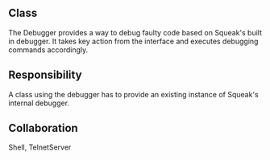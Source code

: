 Class
--------------------------------------------------------------------------------
The Debugger provides a way to debug faulty code
based on Squeak's built in debugger. It takes key action
from the interface and executes debugging commands 
accordingly.

Responsibility
--------------------------------------------------------------------------------
A class using the debugger has to provide an existing
instance of Squeak's internal debugger.

Collaboration
--------------------------------------------------------------------------------
Shell, TelnetServer